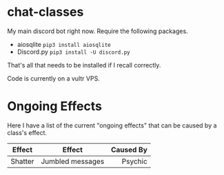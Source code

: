 # chat-classes
My main discord bot right now. Require the following packages.

* aiosqlite `pip3 install aiosqlite`
* Discord.py `pip3 install -U discord.py`

That's all that needs to be installed if I recall correctly.

Code is currently on a vultr VPS.


# Ongoing Effects
Here I have a list of the current "ongoing effects" that can be caused by a class's effect.

| Effect        | Effect           | Caused By  |
| ------------- |:----------------:| ----------:|
| Shatter       | Jumbled messages | Psychic    |